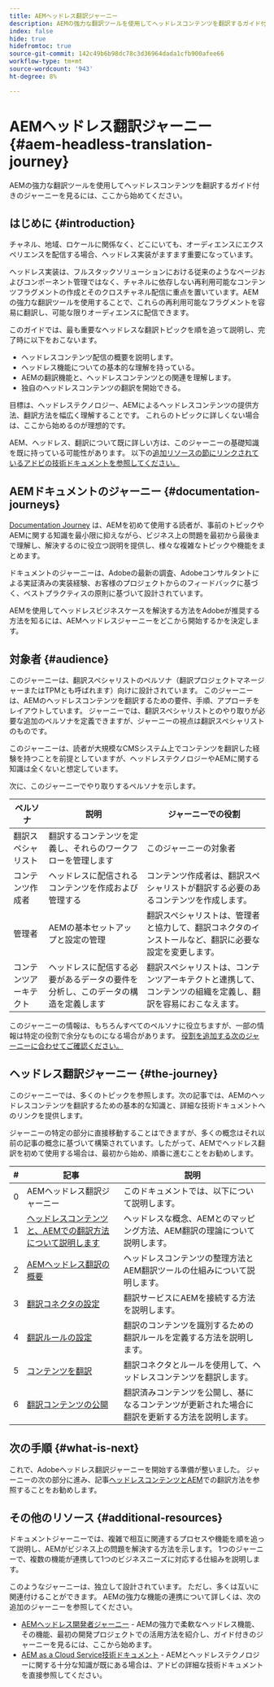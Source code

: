 ```yaml
---
title: AEMヘッドレス翻訳ジャーニー
description: AEMの強力な翻訳ツールを使用してヘッドレスコンテンツを翻訳するガイド付きのジャーニーを見るには、ここから始めてください。
index: false
hide: true
hidefromtoc: true
source-git-commit: 142c49b6b98dc78c3d36964dada1cfb900afee66
workflow-type: tm+mt
source-wordcount: '943'
ht-degree: 8%

---
```


# AEMヘッドレス翻訳ジャーニー {#aem-headless-translation-journey}

AEMの強力な翻訳ツールを使用してヘッドレスコンテンツを翻訳するガイド付きのジャーニーを見るには、ここから始めてください。

## はじめに {#introduction}

チャネル、地域、ロケールに関係なく、どこにいても、オーディエンスにエクスペリエンスを配信する場合、ヘッドレス実装がますます重要になっています。

ヘッドレス実装は、フルスタックソリューションにおける従来のようなページおよびコンポーネント管理ではなく、チャネルに依存しない再利用可能なコンテンツフラグメントの作成とそのクロスチャネル配信に重点を置いています。AEMの強力な翻訳ツールを使用することで、これらの再利用可能なフラグメントを容易に翻訳し、可能な限りオーディエンスに配信できます。

このガイドでは、最も重要なヘッドレスな翻訳トピックを順を追って説明し、完了時に以下をおこないます。

* ヘッドレスコンテンツ配信の概要を説明します。
* ヘッドレス機能についての基本的な理解を持っている。
* AEMの翻訳機能と、ヘッドレスコンテンツとの関連を理解します。
* 独自のヘッドレスコンテンツの翻訳を開始できる。

目標は、ヘッドレステクノロジー、AEMによるヘッドレスコンテンツの提供方法、翻訳方法を幅広く理解することです。 これらのトピックに詳しくない場合は、ここから始めるのが理想的です。

AEM、ヘッドレス、翻訳について既に詳しい方は、このジャーニーの基礎知識を既に持っている可能性があります。 以下の[追加リソースの節にリンクされているアドビの技術ドキュメントを参照してください。](#additional-resources)

## AEMドキュメントのジャーニー {#documentation-journeys}

[Documentation Journey](/help/journey-documentation/home.md) は、AEMを初めて使用する読者が、事前のトピックやAEMに関する知識を最小限に抑えながら、ビジネス上の問題を最初から最後まで理解し、解決するのに役立つ説明を提供し、様々な複雑なトピックや機能をまとめます。

ドキュメントのジャーニーは、Adobeの最新の調査、Adobeコンサルタントによる実証済みの実装経験、お客様のプロジェクトからのフィードバックに基づく、ベストプラクティスの原則に基づいて設計されています。

AEMを使用してヘッドレスビジネスケースを解決する方法をAdobeが推奨する方法を知るには、AEMヘッドレスジャーニーをどこから開始するかを決定します。

## 対象者 {#audience}

このジャーニーは、翻訳スペシャリストのペルソナ（翻訳プロジェクトマネージャーまたはTPMとも呼ばれます）向けに設計されています。 このジャーニーは、AEMのヘッドレスコンテンツを翻訳するための要件、手順、アプローチをレイアウトしています。 ジャーニーでは、翻訳スペシャリストとのやり取りが必要な追加のペルソナを定義できますが、ジャーニーの視点は翻訳スペシャリストのものです。

このジャーニーは、読者が大規模なCMSシステム上でコンテンツを翻訳した経験を持つことを前提としていますが、ヘッドレステクノロジーやAEMに関する知識は全くないと想定しています。

次に、このジャーニーでやり取りするペルソナを示します。

| ペルソナ | 説明 | ジャーニーでの役割 |
|---|---|---|
| 翻訳スペシャリスト | 翻訳するコンテンツを定義し、それらのワークフローを管理します | このジャーニーの対象者 |
| コンテンツ作成者 | ヘッドレスに配信されるコンテンツを作成および管理する | コンテンツ作成者は、翻訳スペシャリストが翻訳する必要のあるコンテンツを作成します。 |
| 管理者 | AEMの基本セットアップと設定の管理 | 翻訳スペシャリストは、管理者と協力して、翻訳コネクタのインストールなど、翻訳に必要な設定を変更します。 |
| コンテンツアーキテクト | ヘッドレスに配信する必要があるデータの要件を分析し、このデータの構造を定義します | 翻訳スペシャリストは、コンテンツアーキテクトと連携して、コンテンツの組織を定義し、翻訳を容易におこなえます。 |

このジャーニーの情報は、もちろんすべてのペルソナに役立ちますが、一部の情報は特定の役割で余分なものになる場合があります。 [役割を追加する次のジャーニーに合わせてご確認ください。](/help/journey-documentation/home.md#journeys)

## ヘッドレス翻訳ジャーニー {#the-journey}

このジャーニーでは、多くのトピックを参照します。次の記事では、AEMのヘッドレスコンテンツを翻訳するための基本的な知識と、詳細な技術ドキュメントへのリンクを提供します。

ジャーニーの特定の部分に直接移動することはできますが、多くの概念はそれ以前の記事の概念に基づいて構築されています。したがって、AEMでヘッドレス翻訳を初めて使用する場合は、最初から始め、順番に進むことをお勧めします。

| # | 記事 | 説明 |
|---|---|---|
| 0 | AEMヘッドレス翻訳ジャーニー | このドキュメントでは、以下について説明します。 |
| 1 | [ヘッドレスコンテンツと、AEMでの翻訳方法について説明します](learn-about.md) | ヘッドレスな概念、AEMとのマッピング方法、AEM翻訳の理論について説明します。 |
| 2 | [AEMヘッドレス翻訳の概要](getting-started.md) | ヘッドレスコンテンツの整理方法とAEM翻訳ツールの仕組みについて説明します。 |
| 3 | [翻訳コネクタの設定](configure-connector.md) | 翻訳サービスにAEMを接続する方法を説明します。 |
| 4 | [翻訳ルールの設定](translation-rules.md) | 翻訳のコンテンツを識別するための翻訳ルールを定義する方法を説明します。 |
| 5 | [コンテンツを翻訳](translate-content.md) | 翻訳コネクタとルールを使用して、ヘッドレスコンテンツを翻訳します。 |
| 6 | [翻訳コンテンツの公開](publish-content.md) | 翻訳済みコンテンツを公開し、基になるコンテンツが更新された場合に翻訳を更新する方法を説明します。 |

## 次の手順 {#what-is-next}

これで、Adobeヘッドレス翻訳ジャーニーを開始する準備が整いました。 ジャーニーの次の部分に進み、記事[ヘッドレスコンテンツとAEM](learn-about.md)での翻訳方法を参照することをお勧めします。

## その他のリソース {#additional-resources}

ドキュメントジャーニーでは、複雑で相互に関連するプロセスや機能を順を追って説明し、AEMがビジネス上の問題を解決する方法を示します。 1つのジャーニーで、複数の機能が連携して1つのビジネスニーズに対応する仕組みを説明します。

このようなジャーニーは、独立して設計されています。 ただし、多くは互いに関連付けることができます。 AEMの強力な機能の連携について詳しくは、次の追加のジャーニーを参照してください。

* [AEMヘッドレス開発者ジャーニー](/help/journey-headless/developer/overview.md)  - AEMの強力で柔軟なヘッドレス機能、その機能、最初の開発プロジェクトでの活用方法を紹介し、ガイド付きのジャーニーを見るには、ここから始めます。
* [AEM as a Cloud Service技術ドキュメント](https://experienceleague.adobe.com/docs/experience-manager-cloud-service.html?lang=ja)  - AEMとヘッドレステクノロジーに関する十分な知識が既にある場合は、アドビの詳細な技術ドキュメントを直接参照してください。
